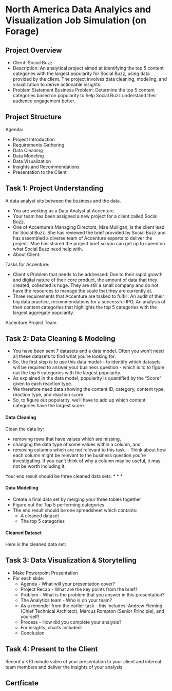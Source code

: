 # North America Data Analyics and Visualization Job Simulation (on Forage)

## Project Overview
* Client: Social Buzz
* Description: An analytical project aimed at identifying the top 5 content categories with the largest popularity for Social Buzz, using data provided by the client. The project involves data cleaning, modeling, and visualization to derive actionable insights.
* Problem Statement Business Problem: Determine the top 5 content categories based on popularity to help Social Buzz understand their audience engagement better.

## Project Structure
Agenda:
* Project Introduction
* Requirements Gathering
* Data Cleaning
* Data Modeling
* Data Visualization
* Insights and Recommendations
* Presentation to the Client


## Task 1: Project Understanding

A data analyst sits between the business and the data.
* You are working as a Data Analyst at Accenture.
* Your team has been assigned a new project for a client called Social Buzz.
* One of Accenture’s Managing Directors, Mae Mulligan, is the client lead for Social Buzz. She has reviewed the brief provided by Social Buzz and has assembled a diverse team of Accenture experts to deliver the project. Mae has shared the project brief so you can get up to speed on what Social Buzz need help with.
* About Client: 

Tasks for Accenture:
* Client's Problem that needs to be addressed: Due to their rapid growth and digital nature of their core product, the amount of data that they created, collected is huge. They are still a small company and do not have the resources to manage the scale that they are currently at.
* Three requirements that Accenture are tasked to fulfill: An audit of their big data practice, recommendations for a successful IPO, An analysis of their content categories that highlights the top 5 categories with the largest aggregate popularity.

Accenture Project Team
<img src = "">


## Task 2: Data Cleaning & Modeling

* You have been sent 7 datasets and a data model. Often you won’t need all these datasets to find what you’re looking for.
* So, the first step is to use this data model-- to identify which datasets will be required to answer your business question - which is to to figure out the top 5 categories with the largest popularity.
* As explained in the data model, popularity is quantified by the “Score” given to each reaction type.
* We therefore need data showing the content ID, category, content type, reaction type, and reaction score.
* So, to figure out popularity, we’ll have to add up which content categories have the largest score.

#### Data Cleaning
Clean the data by:
* removing rows that have values which are missing,
* changing the data type of some values within a column, and
* removing columns which are not relevant to this task.
            - Think about how each column might be relevant to the business question you’re investigating. If you can’t think of why a column may be useful, it may not be worth including it.

Your end result should be three cleaned data sets:
* 
* 
* 

#### Data Modelling
* Create a final data set by merging your three tables together
* Figure out the Top 5 performing categories
* The end result should be one spreadsheet which contains:
     - A cleaned dataset
     - The top 5 categories

#### Cleaned Dataset
Here is the cleaned data set:


## Task 3: Data Visualization & Storytelling

* Make Powerpoint Presentation
* For each slide: 
    - Agenda - What will your presentation cover?
    - Project Recap - What are the key points from the brief?
    - Problem - What is the problem that you answer in this presentation?
    - The Analytics team - Who is on your team?
    - As a reminder from the earlier task - this includes: Andrew Fleming (Chief Technical Architect), Marcus Rompton (Senior Principle), and yourself!
    - Process - How did you complete your analysis?
    - For insights, charts Included:
    - Conclusion
 

## Task 4: Present to the Client
Record a <10 minute video of your presentation to your client and internal team members and deliver the insights of your analysis


## Certficate
